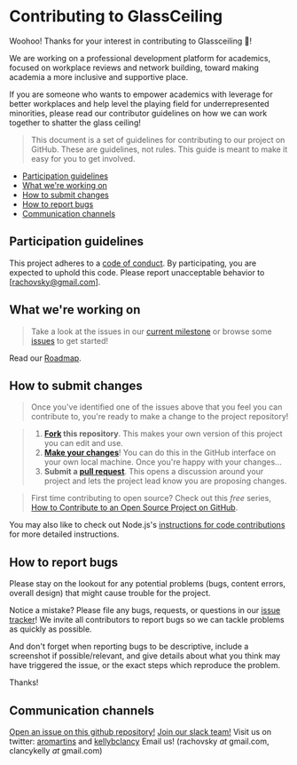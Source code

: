 # Contributing to GlassCeiling

Woohoo! Thanks for your interest in contributing to Glassceiling :tada:! 

We are working on a professional development platform for academics, focused on workplace reviews and network building, toward making academia a more inclusive and supportive place.

If you are someone who wants to empower academics with leverage for better workplaces and help level the playing field for underrepresented minorities, please read our contributor guidelines on how we can work together to shatter the glass ceiling!

>This document is a set of guidelines for contributing to our project on GitHub. These are guidelines, not rules. This guide is meant to make it easy for you to get involved.


* [Participation guidelines](#participation-guidelines)
* [What we're working on](#what-were-working-on)
* [How to submit changes](#how-to-submit-changes)
* [How to report bugs](#how-to-report-bugs)
* [Communication channels](#communication-channels)

## Participation guidelines

This project adheres to a [code of conduct](CODE_OF_CONDUCT.md). By participating, you are expected to uphold this code. Please report unacceptable behavior to [rachovsky@gmail.com].

## What we're working on

> Take a look at the issues in our [current milestone](https://github.com/voxverus/GlassCeiling/issues?q=is%3Aopen+is%3Aissue+milestone%3AMozsprint) or browse some [issues](https://github.com/voxverus/GlassCeiling/issues) to get started!

Read our [Roadmap](https://docs.google.com/document/d/1vmuGnl6ipPJgVkG9dYw_yOzqBk3-p8EWiEbKyiUunxU/edit?ts=58d83ff5).

## How to submit changes

> Once you've identified one of the issues above that you feel you can contribute to, you're ready to make a change to the project repository!
 
> 1. **[Fork](https://help.github.com/articles/fork-a-repo/) this repository**. This makes your own version of this project you can edit and use.
> 2. **[Make your changes](https://guides.github.com/activities/forking/#making-changes)**! You can do this in the GitHub interface on your own local machine. Once you're happy with your changes...
> 3. **Submit a [pull request](https://help.github.com/articles/proposing-changes-to-a-project-with-pull-requests/)**. This opens a discussion around your project and lets the project lead know you are proposing changes.

> First time contributing to open source? Check out this *free* series, [How to Contribute to an Open Source Project on GitHub](https://egghead.io/series/how-to-contribute-to-an-open-source-project-on-github).

You may also like to check out Node.js's [instructions for code contributions](https://github.com/nodejs/node/blob/master/CONTRIBUTING.md#code-contributions) for more detailed instructions.

## How to report bugs

Please stay on the lookout for any potential problems (bugs, content errors, overall design) that might cause trouble for the project. 

Notice a mistake? Please file any bugs, requests, or questions in our [issue tracker](GlassCeiling/issues)! We invite all contributors to report bugs so we can tackle problems as quickly as possible. 

And don't forget when reporting bugs to be descriptive, include a screenshot if possible/relevant, and give details about what you think may have triggered the issue, or the exact steps which reproduce the problem. 

Thanks!

## Communication channels

<a href='https://github.com/voxverus/GlassCeiling/issues'>Open an issue on this github repository!</a>
<a href='http://voxverus.slack.com'>Join our slack team!</a>
Visit us on twitter: <a href='https://twitter.com/kellybclancy'>aromartins</a> and <a href='https://twitter.com/kellybclancy'>kellybclancy</a>
Email us! (rachovsky _at_ gmail.com, clancykelly _at_ gmail.com)


